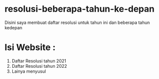 # resolusi-beberapa-tahun-ke-depan
Disini saya membuat daftar resolusi untuk tahun ini dan beberapa tahun kedepan

# Isi Website :
<ol>
<li>Daftar Resolusi tahun 2021</li>
<li>Daftar Resolusi tahun 2022</li>
<li>Lainya menyusul</li>
<ol>
